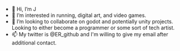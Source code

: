 - 👋 Hi, I’m J
- 👀 I’m interested in running, digital art, and video games.
- 💞️ I’m looking to collaborate on godot and potentially unity projects. Looking to either become a programmer or some sort of tech artist.
- 📫 My twitter is @ER_github and I'm willing to give my email after additional contact.


